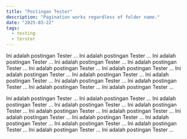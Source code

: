```yaml
---
title: "Postingan Tester"
description: "Pagination works regardless of folder name."
date: "2025-03-22"
tags:
  - testing
  - terster
---
```


Ini adalah postingan Tester ... Ini adalah postingan Tester ... Ini adalah postingan Tester ... Ini adalah postingan Tester ... Ini adalah postingan Tester ... Ini adalah postingan Tester ... Ini adalah postingan Tester ... Ini adalah postingan Tester ... Ini adalah postingan Tester ... Ini adalah postingan Tester ... Ini adalah postingan Tester ... Ini adalah postingan Tester ... Ini adalah postingan Tester ... Ini adalah postingan Tester ... 

Ini adalah postingan Tester ... Ini adalah postingan Tester ... Ini adalah postingan Tester ... Ini adalah postingan Tester ... Ini adalah postingan Tester ... Ini adalah postingan Tester ... Ini adalah postingan Tester ... Ini adalah postingan Tester ... Ini adalah postingan Tester ... Ini adalah postingan Tester ... Ini adalah postingan Tester ... Ini adalah postingan Tester ... Ini adalah postingan Tester ... Ini adalah postingan Tester ... 